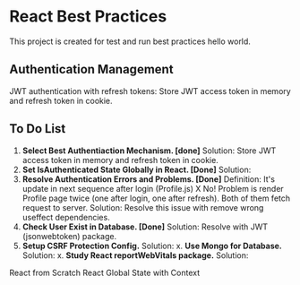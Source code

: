 # React Best Practices

This project is created for test and run best practices hello world.

## Authentication Management
JWT authentication with refresh tokens: Store JWT access token in memory and refresh token in cookie.

## To Do List
1. **Select Best Authentiaction Mechanism. [done]**
Solution: Store JWT access token in memory and refresh token in cookie.
2. **Set IsAuthenticated State Globally in React. [Done]**
Solution: 
3. **Resolve Authentication Errors and Problems. [Done]**
Definition: It's update in next sequence after login (Profile.js) X No!
Problem is render Profile page twice (one after login, one after refresh). Both of them fetch request to server.
Solution: Resolve this issue with remove wrong useffect dependencies.
4. **Check User Exist in Database. [Done]**
Solution: Resolve with JWT (jsonwebtoken) package.
5. **Setup CSRF Protection Config.**
Solution: 
x. **Use Mongo for Database.**
Solution: 
x. **Study React reportWebVitals package.**
Solution: 

React from Scratch
React Global State with Context